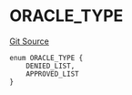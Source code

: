 # ORACLE_TYPE
[Git Source](https://github.com/thrackle-io/tron/blob/95d06c720440790216a49a5a69a0411b6dfc3f0f/src/protocol/economic/ruleProcessor/RuleCodeData.sol)


```solidity
enum ORACLE_TYPE {
    DENIED_LIST,
    APPROVED_LIST
}
```

